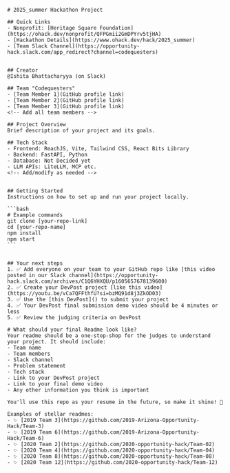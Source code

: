 
    # 2025_summer Hackathon Project

    ## Quick Links
    - Nonprofit: [Heritage Square Foundation](https://ohack.dev/nonprofit/QFPGmii2GmDPYrv5tjHA)
    - [Hackathon Details](https://www.ohack.dev/hack/2025_summer)
    - [Team Slack Channel](https://opportunity-hack.slack.com/app_redirect?channel=codequesters)


    ## Creator
    @Ishita Bhattacharyya (on Slack)

    ## Team "Codequesters"
    - [Team Member 1](GitHub profile link)
    - [Team Member 2](GitHub profile link)
    - [Team Member 3](GitHub profile link)
    <!-- Add all team members -->

    ## Project Overview
    Brief description of your project and its goals.

    ## Tech Stack
    - Frontend: ReachJS, Vite, Tailwind CSS, React Bits Library
    - Backend: FastAPI, Python
    - Database: Not Decided yet
    - LLM APIs: LiteLLM, MCP etc.
    <!-- Add/modify as needed -->


    ## Getting Started
    Instructions on how to set up and run your project locally.

    ```bash
    # Example commands
    git clone [your-repo-link]
    cd [your-repo-name]
    npm install
    npm start
    ```


    ## Your next steps
    1. ✅ Add everyone on your team to your GitHub repo like [this video posted in our Slack channel](https://opportunity-hack.slack.com/archives/C1Q6YHXQU/p1605657678139600)
    2. ✅ Create your DevPost project [like this video](https://youtu.be/vCa7QFFthfU?si=bzMQ91d8j3ZkOD03)
    3. ✅ Use the [this DevPost]() to submit your project
    4. ✅ Your DevPost final submission demo video should be 4 minutes or less
    5. ✅ Review the judging criteria on DevPost

    # What should your final Readme look like?
    Your readme should be a one-stop-shop for the judges to understand your project. It should include:
    - Team name
    - Team members
    - Slack channel
    - Problem statement
    - Tech stack
    - Link to your DevPost project
    - Link to your final demo video
    - Any other information you think is important

    You'll use this repo as your resume in the future, so make it shine! 🌟

    Examples of stellar readmes:
    - ✨ [2019 Team 3](https://github.com/2019-Arizona-Opportunity-Hack/Team-3)
    - ✨ [2019 Team 6](https://github.com/2019-Arizona-Opportunity-Hack/Team-6)
    - ✨ [2020 Team 2](https://github.com/2020-opportunity-hack/Team-02)
    - ✨ [2020 Team 4](https://github.com/2020-opportunity-hack/Team-04)
    - ✨ [2020 Team 8](https://github.com/2020-opportunity-hack/Team-08)
    - ✨ [2020 Team 12](https://github.com/2020-opportunity-hack/Team-12)
    